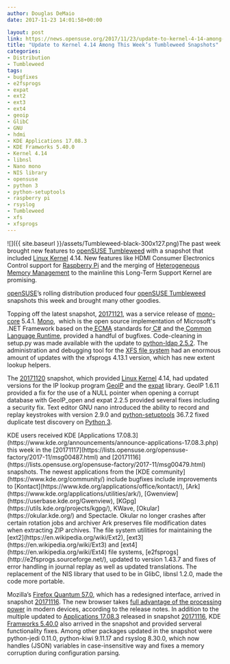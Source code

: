 ```yaml
---
author: Douglas DeMaio
date: 2017-11-23 14:01:58+00:00

layout: post
link: https://news.opensuse.org/2017/11/23/update-to-kernel-4-14-among-this-weeks-tumbleweed-snapshots/
title: "Update to Kernel 4.14 Among This Week’s Tumbleweed Snapshots"
categories:
- Distribution
- Tumbleweed
tags:
- bugfixes
- e2fsprogs
- expat
- ext2
- ext3
- ext4
- geoip
- GlibC
- GNU
- hdmi
- KDE Applications 17.08.3
- KDE Framworks 5.40.0
- Kernel 4.14
- libnsl
- Nano mono
- NIS library
- opensuse
- python 3
- python-setuptools
- raspberry pi
- rsyslog
- Tumbleweed
- xfs
- xfsprogs
---
```

![]({{ site.baseurl }}/assets/Tumbleweed-black-300x127.png)The past week brought new features to [openSUSE Tumbleweed](https://en.opensuse.org/Portal:Tumbleweed) with a snapshot that included [Linux Kernel](https://www.kernel.org/) 4.14. New features like HDMI Consumer Electronics Control support for [Raspberry Pi](https://www.raspberrypi.org/) and the merging of [Heterogeneous Memory Management](https://www.phoronix.com/scan.php?page=news_item&px=HMM-In-Linux-4.14) to the mainline this Long-Term Support Kernel are promising.

[openSUSE](https://www.opensuse.org/)’s rolling distribution produced four [openSUSE Tumbleweed](https://en.opensuse.org/Portal:Tumbleweed) snapshots this week and brought many other goodies.

Topping off the latest snapshot, [20171121](https://lists.opensuse.org/opensuse-factory/2017-11/msg00576.html), was a service release of [mono-core](http://www.mono-project.com/) 5.4.1. [Mono](http://www.mono-project.com/),  which is the open source implementation of Microsoft's .NET Framework based on the[ ECMA](http://www.mono-project.com/docs/about-mono/languages/ecma/) standards for[ C#](http://www.mono-project.com/docs/about-mono/languages/csharp/) and the[ Common Language Runtime](http://www.mono-project.com/docs/advanced/runtime/), provided a handful of bugfixes. Code-cleaning in setup.py was made available with the update to [python-ldap 2.5.2](https://pypi.python.org/pypi/python-ldap). The administration and debugging tool for the [XFS file system](https://en.wikipedia.org/wiki/XFS) had an enormous amount of updates with the xfsprogs 4.13.1 version, which has new extent lookup helpers.

The [20171120](https://lists.opensuse.org/opensuse-factory/2017-11/msg00562.html) snapshot, which provided [Linux Kernel](https://www.kernel.org/) 4.14, had updated versions for the IP lookup program [GeoIP](http://dev.maxmind.com/geoip/) and the [expat](https://en.wikipedia.org/wiki/Expat_(library)) library. GeoIP 1.6.11 provided a fix for the use of a NULL pointer when opening a corrupt database with GeoIP_open and expat 2.2.5 provided several fixes including a security fix. Text editor GNU nano introduced the ability to record and replay keystrokes with version 2.9.0 and [python-setuptools](https://pypi.python.org/pypi/setuptools) 36.7.2 fixed duplicate test discovery on [Python 3](https://www.python.org/).

<!-- more -->KDE users received KDE [Applications 17.08.3](https://www.kde.org/announcements/announce-applications-17.08.3.php) this week in the [20171117](https://lists.opensuse.org/opensuse-factory/2017-11/msg00487.html) and [20171116](https://lists.opensuse.org/opensuse-factory/2017-11/msg00479.html) snapshots. The newest applications from the [KDE community](https://www.kde.org/community/) include bugfixes include improvements to [Kontact](https://www.kde.org/applications/office/kontact/), [Ark](https://www.kde.org/applications/utilities/ark/), [Gwenview](https://userbase.kde.org/Gwenview), [KGpg](https://utils.kde.org/projects/kgpg/), KWave, [Okular](https://okular.kde.org/) and Spectacle. Okular no longer crashes after certain rotation jobs and archiver Ark preserves file modification dates when extracting ZIP archives. The file system utilities for maintaining the [ext2](https://en.wikipedia.org/wiki/Ext2), [ext3](https://en.wikipedia.org/wiki/Ext3) and [ext4](https://en.wikipedia.org/wiki/Ext4) file systems, [e2fsprogs](http://e2fsprogs.sourceforge.net/), updated to version 1.43.7 and fixes of error handling in journal replay as well as updated translations. The replacement of the NIS library that used to be in GlibC, libnsl 1.2.0, made the code more portable.

Mozilla’s [Firefox Quantum 57.0](https://www.mozilla.org/en-US/firefox/57.0/releasenotes/?utm_campaign=whatsnew), which has a redesigned interface, arrived in snapshot [20171116](https://lists.opensuse.org/opensuse-factory/2017-11/msg00479.html). The new browser takes [full advantage of the processing power](https://medium.com/mozilla-tech/a-quantum-leap-for-the-web-a3b7174b3c12) in modern devices, according to the release notes. In addition to the multiple updated to [Applications 17.08.3](https://www.kde.org/announcements/announce-applications-17.08.3.php) released in snapshot [20171116](https://lists.opensuse.org/opensuse-factory/2017-11/msg00479.html), KDE [Framworks 5.40.0](https://www.kde.org/announcements/kde-frameworks-5.40.0.php) also arrived in the snapshot and provided serveral functionality fixes. Among other packages updated in the snapshot were python-jedi 0.11.0, python-kiwi 9.11.17 and rsyslog 8.30.0, which now handles (JSON) variables in case-insensitive way and fixes a memory corruption during configuration parsing.		
